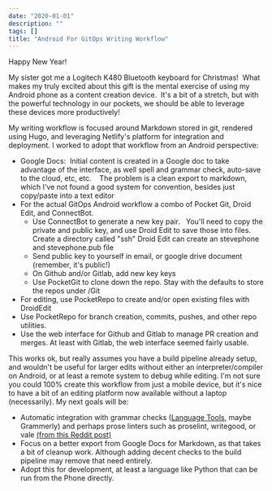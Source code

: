 ```yaml
---
date: "2020-01-01"
description: ""
tags: []
title: "Android For GitOps Writing Workflow"
---
```


Happy New Year!

My sister got me a Logitech K480 Bluetooth keyboard for Christmas!  What makes my truly excited about this gift is the 
mental exercise of using my Android phone as a content creation device.  It's a bit of a stretch, but with the powerful 
technology in our pockets, we should be able to leverage these devices more productively!

My writing workflow is focused around Markdown stored in git, rendered using Hugo, and leveraging Netlify's platform for 
integration and deployment.  I worked to adopt that workflow from an Android perspective:

  * Google Docs:  Initial content is created in a Google doc to take advantage of the interface, as well spell and grammar check, auto-save to the cloud, etc, etc.    The problem is a clean export to markdown, which I've not found a good system for convention, besides just copy/paste into a text editor
 * For the actual GitOps Android workflow a combo of Pocket Git, Droid Edit, and ConnectBot.
   * Use ConnectBot to generate a new key pair.   You'll need to copy the private and public key, and use Droid Edit to save those into files.   Create a directory called "ssh" Droid Edit can create an stevephone and stevephone.pub file
   * Send public key to yourself in email, or google drive document (remember, it's public!)
   * On Github and/or Gitlab, add new key keys
   * Use PocketGit to clone down the repo.  Stay with the defaults to store the repos under /Git
 * For editing, use PocketRepo to create and/or open existing files with DroidEdit
 * Use PocketRepo for branch creation, commits, pushes, and other repo utilities.
 * Use the web interface for Github and Gitlab to manage PR creation and merges.  At least with Gitlab, the web interface seemed fairly usable.

This works ok, but really assumes you have a build pipeline already setup,
and wouldn't be useful for larger edits without either an interpreter/compiler on Android, or at least a remote system to debug while editing.  I'm not sure you could 100% create this workflow from just a mobile device, but it's nice to have a bit of an editing platform now available without a laptop (necessarily).  My next goals will be:

  * Automatic integration with grammar checks ([Language Tools](http://wiki.languagetool.org/http-server), maybe Grammerly) and perhaps prose linters such as proselint, writegood, or vale [(from this Reddit post)](https://www.reddit.com/r/linux/comments/a22ooo/grammerly_for_vim/eauqj9t?utm_source=share&utm_medium=web2x)
  * Focus on a better export from Google Docs for Markdown, as that takes a bit of cleanup work.  Although adding decent 
checks to the build pipeline may remove that need entirely.
  * Adopt this for development, at least a language like Python that can be run from the Phone directly.
